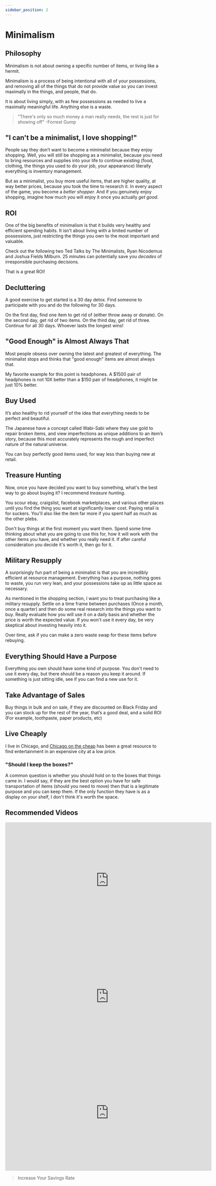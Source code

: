 ```yaml
---
sidebar_position: 2
---
```


# Minimalism

## Philosophy

Minimalism is not about owning a specific number of items, or living like a hermit.

Minimalism is a process of being intentional with all of your possessions, and removing all of the things that do not provide value so you can invest maximally in the things, and people, that do.

It is about living simply, with as few possessions as needed to live a maximally meaningful life. Anything else is a waste.

>"There's only so much money a man really needs, the rest is just for showing off" -Forrest Gump

## "I can't be a minimalist, I love shopping!"

People say they don’t want to become a minimalist because they enjoy shopping. Well, you will still be shopping as a minimalist, because you need to bring resources and supplies into your life to continue existing (food, clothing, the things you used to do your job, your appearance) literally everything is inventory management.

But as a minimalist, you buy more useful items, that are higher quality, at way better prices, because you took the time to research it. In every aspect of the game, you become a *better shopper.* And if you genuinely enjoy shopping, imagine how much you will enjoy it once you actually *get good.*

## ROI

One of the big benefits of minimalism is that it builds very healthy and efficient spending habits. It isn't about living with a limited number of possessions, just restricting the things you own to the most important and valuable. 

Check out the following two Ted Talks by The Minimalists, Ryan Nicodemus and Joshua Fields Milburn. 25 minutes can potentially save you *decades* of irresponsible purchasing decisions. 

That is a great ROI!

## Decluttering

A good exercise to get started is a 30 day detox. Find someone to participate with you and do the following for 30 days.

On the first day, find one item to get rid of (either throw away or donate). On the second day, get rid of two items. On the third day, get rid of three. Continue for all 30 days. Whoever lasts the longest wins!

## "Good Enough" is Almost Always That

Most people obsess over owning the latest and greatest of everything. The minimalist stops and thinks that "good enough" items are almost always that. 

My favorite example for this point is headphones. A $1500 pair of headphones is not 10X better than a $150 pair of headphones, it might be just 10% better.

## Buy Used

It’s also healthy to rid yourself of the idea that everything needs to be perfect and beautiful. 

The Japanese have a concept called Wabi-Sabi where they use gold to repair broken items, and view imperfections as unique additions to an item’s story, because this most accurately represents the rough and imperfect nature of the natural universe.

You can buy perfectly good items used, for way less than buying new at retail.

## Treasure Hunting

Now, once you have decided you want to buy something, what's the best way to go about buying it? I recommend *treasure hunting*.

You scour ebay, craigslist, facebook marketplaces, and various other places until you find the thing you want at significantly lower cost. Paying retail is for suckers. You'll also like the item far more if you spent half as much as the other plebs.

Don't buy things at the first moment you want them. Spend some time thinking about what you are going to use this for, how it will work with the other items you have, and whether you really need it. If after careful consideration you decide it's worth it, then go for it.

## Military Resupply

A surprisingly fun part of being a minimalist is that you are incredibly efficient at resource management. Everything has a purpose, nothing goes to waste, you run very lean, and your possessions take up as little space as necessary.

As mentioned in the shopping section, I want you to treat purchasing like a military resupply. Settle on a time frame between purchases (Once a month, once a quarter) and then do some real research into the things you want to buy. Really evaluate how you will use it on a daily basis and whether the price is worth the expected value. If you won't use it every day, be very skeptical about investing heavily into it.

Over time, ask if you can make a zero waste swap for these items before rebuying.

## Everything Should Have a Purpose

Everything you own should have some kind of purpose. You don't need to use it every day, but there should be a reason you keep it around. If something is just sitting idle, see if you can find a new use for it.

## Take Advantage of Sales

Buy things in bulk and on sale, if they are discounted on Black Friday and you can stock up for the rest of the year, that’s a good deal, and a solid ROI
(For example, toothpaste, paper products, etc)

## Live Cheaply

I live in Chicago, and [Chicago on the cheap](https://chicagoonthecheap.com/) has been a great resource to find entertainment in an expensive city at a low price.

### "Should I keep the boxes?"

A common question is whether you should hold on to the boxes that things came in. I would say, if they are the best option you have for safe transportation of items (should you need to move) then that is a legitimate purpose and you can keep them. If the only function they have is as a display on your shelf, I don't think it's worth the space.

## Recommended Videos

<iframe width="655" height="368" src="https://www.youtube.com/embed/JHcGmiZqKXo" title="YouTube video player" frameborder="0" allow="accelerometer; autoplay; clipboard-write; encrypted-media; gyroscope; picture-in-picture" allowfullscreen></iframe>
<iframe width="655" height="368" src="https://www.youtube.com/embed/w7rewjFNiys" title="YouTube video player" frameborder="0" allow="accelerometer; autoplay; clipboard-write; encrypted-media; gyroscope; picture-in-picture" allowfullscreen></iframe>
<iframe width="655" height="368" src="https://www.youtube.com/embed/GgBpyNsS-jU" title="YouTube video player" frameborder="0" allow="accelerometer; autoplay; clipboard-write; encrypted-media; gyroscope; picture-in-picture" allowfullscreen></iframe>

>Increase Your Savings Rate